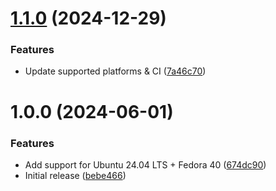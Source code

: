 # [1.1.0](https://github.com/de-it-krachten/ansible-role-windows_adserver/compare/v1.0.0...v1.1.0) (2024-12-29)


### Features

* Update supported platforms & CI ([7a46c70](https://github.com/de-it-krachten/ansible-role-windows_adserver/commit/7a46c70c486ab4ec3da1e963519e26adc7b68bca))

# 1.0.0 (2024-06-01)


### Features

* Add support for Ubuntu 24.04 LTS + Fedora 40 ([674dc90](https://github.com/de-it-krachten/ansible-role-windows_adserver/commit/674dc90cc9cad5cde5256e49c5c17fec3f3bfac4))
* Initial release ([bebe466](https://github.com/de-it-krachten/ansible-role-windows_adserver/commit/bebe46665615f395c0a0b538f8ff3c2106c73bb0))
